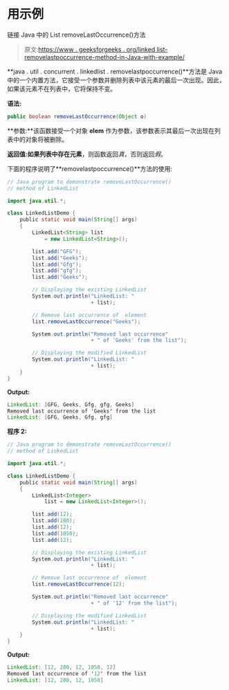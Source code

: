 # 用示例

链接 Java 中的 List removeLastOccurrence()方法

> 原文:[https://www . geeksforgeeks . org/linked list-removelastpoccurrence-method-in-Java-with-example/](https://www.geeksforgeeks.org/linkedlist-removelastoccurrence-method-in-java-with-example/)

**java . util . concurrent . linkedlist . removelastpoccurrence()**方法是 Java 中的一个内置方法，它接受一个参数并删除列表中该元素的最后一次出现。因此，如果该元素不在列表中，它将保持不变。

**语法:**

```java
public boolean removeLastOccurrence(Object o)
```

**参数:**该函数接受一个对象 **elem** 作为参数，该参数表示其最后一次出现在列表中的对象将被删除。

**返回值:**如果列表中存在**元素**，则函数返回*真*，否则返回*假*。

下面的程序说明了**removelastpoccurrence()**方法的使用:

```java
// Java program to demonstrate removeLastOccurrence()
// method of LinkedList

import java.util.*;

class LinkedListDemo {
    public static void main(String[] args)
    {
        LinkedList<String> list
            = new LinkedList<String>();

        list.add("GFG");
        list.add("Geeks");
        list.add("Gfg");
        list.add("gfg");
        list.add("Geeks");

        // Displaying the existing LinkedList
        System.out.println("LinkedList: "
                           + list);

        // Remove last occurrence of  element
        list.removeLastOccurrence("Geeks");

        System.out.println("Removed last occurrence"
                           + " of 'Geeks' from the list");

        // Displaying the modified LinkedList
        System.out.println("LinkedList: "
                           + list);
    }
}
```

**Output:**

```java
LinkedList: [GFG, Geeks, Gfg, gfg, Geeks]
Removed last occurrence of 'Geeks' from the list
LinkedList: [GFG, Geeks, Gfg, gfg]

```

**程序 2:**

```java
// Java program to demonstrate removeLastOccurrence()
// method of LinkedList

import java.util.*;

class LinkedListDemo {
    public static void main(String[] args)
    {
        LinkedList<Integer>
            list = new LinkedList<Integer>();

        list.add(12);
        list.add(280);
        list.add(12);
        list.add(1050);
        list.add(12);

        // Displaying the existing LinkedList
        System.out.println("LinkedList: "
                           + list);

        // Remove last occurrence of  element
        list.removeLastOccurrence(12);

        System.out.println("Removed last occurrence"
                           + " of '12' from the list");

        // Displaying the modified LinkedList
        System.out.println("LinkedList: "
                           + list);
    }
}
```

**Output:**

```java
LinkedList: [12, 280, 12, 1050, 12]
Removed last occurrence of '12' from the list
LinkedList: [12, 280, 12, 1050]

```
